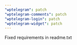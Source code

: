 ```yaml
---
"wptelegram": patch
"wptelegram-comments": patch
"wptelegram-login": patch
"wptelegram-widget": patch
---
```


Fixed requirements in readme.txt
